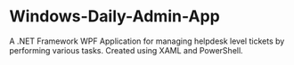 # Windows-Daily-Admin-App
A .NET Framework WPF Application for managing helpdesk level tickets by performing various tasks. Created using XAML and PowerShell.

